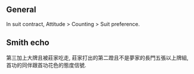 
## General
In suit contract, Attitude > Counting > Suit preference.

## Smith echo
第三加上大牌且被莊家吃走, 莊家打出的第二蹬且不是夢家的長門五張以上牌組, 首功的同伴跟首功花色的態度信號.
